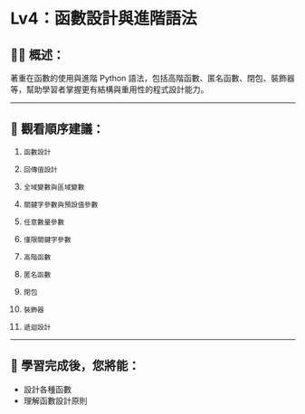 # Lv4：函數設計與進階語法

## 👩‍💻 概述：

著重在函數的使用與進階 Python 語法，包括高階函數、匿名函數、閉包、裝飾器等，幫助學習者掌握更有結構與重用性的程式設計能力。

---

## 👀 觀看順序建議：

1. `函數設計`

2. `回傳值設計`

3. `全域變數與區域變數`

4. `關鍵字參數與預設值參數`

5. `任意數量參數`

6. `僅限關鍵字參數`

7. `高階函數`

8. `匿名函數`

9. `閉包`

10. `裝飾器`

11. `遞迴設計`

---

## 🎯 學習完成後，您將能：

* 設計各種函數
* 理解函數設計原則
